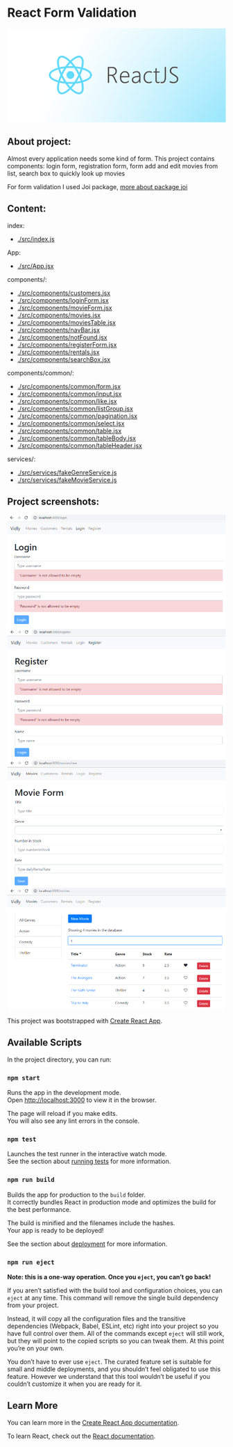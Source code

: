 # React Form Validation

![React.js](./images/reactjs.png)

## About project:

Almost every application needs some kind of form. This project contains components: login form, registration form, form add and edit movies from list, search box to quickly look up movies <br>

For form validation I used Joi package, [more about package joi](https://www.npmjs.com/package/joi)<br>

## Content:

index:

- [./src/index.js](./src/index.js)

App:

- [./src/App.jsx](./src/App.jsx)

components/:

- [./src/components/customers.jsx](./src/components/customers.jsx)<br>
- [./src/components/loginForm.jsx](./src/components/loginForm.jsx)<br>
- [./src/components/movieForm.jsx](./src/components/movieForm.jsx)<br>
- [./src/components/movies.jsx](./src/components/movies.jsx)<br>
- [./src/components/moviesTable.jsx](./src/components/moviesTable.jsx)<br>
- [./src/components/navBar.jsx](./src/components/navBar.jsx)<br>
- [./src/components/notFound.jsx](./src/components/notFound.jsx)<br>
- [./src/components/registerForm.jsx](./src/components/registerForm.jsx)<br>
- [./src/components/rentals.jsx](./src/components/rentals.jsx)<br>
- [./src/components/searchBox.jsx](./src/components/searchBox.jsx)<br>

components/common/:

- [./src/components/common/form.jsx](./src/components/common/form.jsx)<br>
- [./src/components/common/input.jsx](./src/components/common/input.jsx)<br>
- [./src/components/common/like.jsx](./src/components/common/like.jsx)<br>
- [./src/components/common/listGroup.jsx](./src/components/common/listGroup.jsx)<br>
- [./src/components/common/pagination.jsx](./src/components/common/pagination.jsx)<br>
- [./src/components/common/select.jsx](./src/components/common/select.jsx)<br>
- [./src/components/common/table.jsx](./src/components/common/table.jsx)<br>
- [./src/components/common/tableBody.jsx](./src/components/common/tableBody.jsx)<br>
- [./src/components/common/tableHeader.jsx](./src/components/common/tableHeader.jsx)<br>

services/:

- [./src/services/fakeGenreService.js](./src/services/fakeGenreService.js)<br>
- [./src/services/fakeMovieService.js](./src/services/fakeMovieService.js)<br>

## Project screenshots:

![example](./images/1.png)<br>
![example](./images/2.png)<br>
![example](./images/3.png)<br>
![example](./images/4.png)<br>

This project was bootstrapped with [Create React App](https://github.com/facebook/create-react-app).<br>

## Available Scripts

In the project directory, you can run:

### `npm start`

Runs the app in the development mode.<br>
Open [http://localhost:3000](http://localhost:3000) to view it in the browser.

The page will reload if you make edits.<br>
You will also see any lint errors in the console.

### `npm test`

Launches the test runner in the interactive watch mode.<br>
See the section about [running tests](https://facebook.github.io/create-react-app/docs/running-tests) for more information.

### `npm run build`

Builds the app for production to the `build` folder.<br>
It correctly bundles React in production mode and optimizes the build for the best performance.

The build is minified and the filenames include the hashes.<br>
Your app is ready to be deployed!

See the section about [deployment](https://facebook.github.io/create-react-app/docs/deployment) for more information.

### `npm run eject`

**Note: this is a one-way operation. Once you `eject`, you can’t go back!**

If you aren’t satisfied with the build tool and configuration choices, you can `eject` at any time. This command will remove the single build dependency from your project.

Instead, it will copy all the configuration files and the transitive dependencies (Webpack, Babel, ESLint, etc) right into your project so you have full control over them. All of the commands except `eject` will still work, but they will point to the copied scripts so you can tweak them. At this point you’re on your own.

You don’t have to ever use `eject`. The curated feature set is suitable for small and middle deployments, and you shouldn’t feel obligated to use this feature. However we understand that this tool wouldn’t be useful if you couldn’t customize it when you are ready for it.

## Learn More

You can learn more in the [Create React App documentation](https://facebook.github.io/create-react-app/docs/getting-started).

To learn React, check out the [React documentation](https://reactjs.org/).
